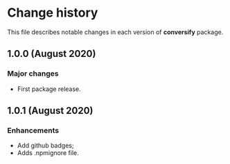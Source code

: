 # Change history

This file describes notable changes in each version of **conversify** package.

## 1.0.0 (August 2020)

### Major changes
 + First package release.
 
## 1.0.1 (August 2020)

### Enhancements
 + Add github badges;
 + Adds .npmignore file.